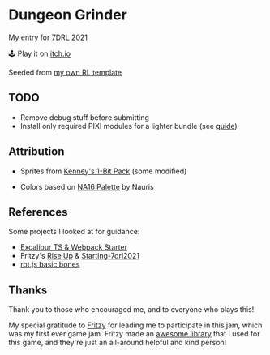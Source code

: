 # Dungeon Grinder

My entry for [7DRL 2021](https://7drl.com/)

🕹️ Play it on [itch.io](https://vegeta897.itch.io/dungeon-grinder)

Seeded from [my own RL template](https://github.com/vegeta897/rl-test)

## TODO

- ~~Remove debug stuff before submitting~~
- Install only required PIXI modules for a lighter bundle (see [guide](https://medium.com/anvoevodin/how-to-set-up-pixijs-v5-project-with-npm-and-webpack-41c18942c88d))

## Attribution

- Sprites from [Kenney's 1-Bit Pack](https://www.kenney.nl/assets/bit-pack) (some modified)

- Colors based on [NA16 Palette](https://lospec.com/palette-list/na16) by Nauris

## References

Some projects I looked at for guidance:

- [Excalibur TS & Webpack Starter](https://github.com/excaliburjs/template-ts-webpack)
- Fritzy's [Rise Up](https://github.com/fritzy/7drl2020) & [Starting-7drl2021](https://github.com/fritzy/starting-7drl2021)
- [rot.js basic bones](https://github.com/twpage/rotjs-basic-bones)

## Thanks

Thank you to those who encouraged me, and to everyone who plays this!

My special gratitude to [Fritzy](https://twitter.com/fritzy) for leading me to participate in this jam, which was my first ever game jam. Fritzy made an [awesome library](https://t.co/UYMr93nCmG?amp=1) that I used for this game, and they're just an all-around helpful and kind person!
